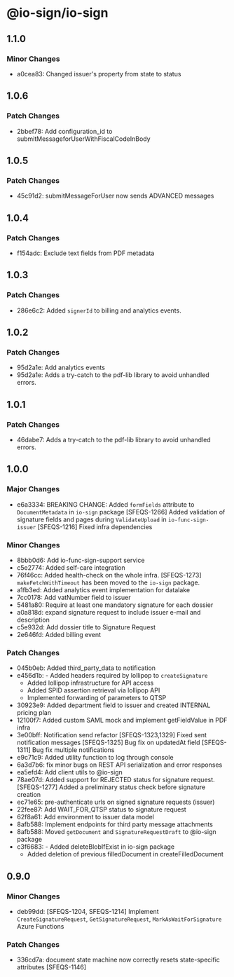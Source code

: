 # @io-sign/io-sign

## 1.1.0

### Minor Changes

- a0cea83: Changed issuer's property from state to status

## 1.0.6

### Patch Changes

- 2bbef78: Add configuration_id to submitMessageforUserWithFiscalCodeInBody

## 1.0.5

### Patch Changes

- 45c91d2: submitMessageForUser now sends ADVANCED messages

## 1.0.4

### Patch Changes

- f154adc: Exclude text fields from PDF metadata

## 1.0.3

### Patch Changes

- 286e6c2: Added `signerId` to billing and analytics events.

## 1.0.2

### Patch Changes

- 95d2a1e: Add analytics events
- 95d2a1e: Adds a try-catch to the pdf-lib library to avoid unhandled errors.

## 1.0.1

### Patch Changes

- 46dabe7: Adds a try-catch to the pdf-lib library to avoid unhandled errors.

## 1.0.0

### Major Changes

- e6a3334: BREAKING CHANGE: Added `formFields` attribute to `DocumentMetadata` in `io-sign` package
  [SFEQS-1266] Added validation of signature fields and pages during `ValidateUpload` in `io-func-sign-issuer`
  [SFEQS-1216] Fixed infra dependencies

### Minor Changes

- 8bbb0d6: Add io-func-sign-support service
- c5e2774: Added self-care integration
- 76f46cc: Added health-check on the whole infra. [SFEQS-1273]
  `makeFetchWithTimeout` has been moved to the `io-sign` package.
- a1fb3ed: Added analytics event implementation for datalake
- 7cc0178: Add vatNumber field to issuer
- 5481a80: Require at least one mandatory signature for each dossier
- a0a818d: expand signature request to include issuer e-mail and description
- c5e932d: Add dossier title to Signature Request
- 2e646fd: Added billing event

### Patch Changes

- 045b0eb: Added third_party_data to notification
- e456d1b: - Added headers required by lollipop to `createSignature`
  - Added lollipop infrastructure for API access
  - Added SPID assertion retrieval via lollipop API
  - Implemented forwarding of parameters to QTSP
- 30923e9: Added department field to issuer and created INTERNAL pricing plan
- 12100f7: Added custom SAML mock and implement getFieldValue in PDF infra
- 3e00bff: Notification send refactor
  [SFEQS-1323,1329] Fixed sent notification messages
  [SFEQS-1325] Bug fix on updatedAt field
  [SFEQS-1311] Bug fix multiple notifications
- e9c71c9: Added utility function to log through console
- 6a3d7b6: fix minor bugs on REST API serialization and error responses
- ea5efd4: Add client utils to @io-sign
- 78ae07d: Added support for REJECTED status for signature request. [SFEQS-1277]
  Added a preliminary status check before signature creation
- ec71e65: pre-authenticate urls on signed signature requests (issuer)
- 22fee87: Add WAIT_FOR_QTSP status to signature request
- 62f8a61: Add environment to issuer data model
- 8afb588: Implement endpoints for third party message attachments
- 8afb588: Moved `getDocument` and `SignatureRequestDraft` to @io-sign package
- c3f6683: - Added deleteBlobIfExist in io-sign package
  - Added deletion of previous filledDocument in createFilledDocument

## 0.9.0

### Minor Changes

- deb99dd: [SFEQS-1204, SFEQS-1214] Implement `CreateSignatureRequest`, `GetSignatureRequest`, `MarkAsWaitForSignature` Azure Functions

### Patch Changes

- 336cd7a: document state machine now correctly resets state-specific attributes [SFEQS-1146]
